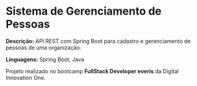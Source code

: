 # Sistema de Gerenciamento de Pessoas

**Descrição:** API REST com Spring Boot para cadastro e gerenciamento de pessoas de uma organização.

**Linguagens:** Spring Boot, Java

Projeto realizado no bootcamp **FullStack Developer everis** da Digital Innovation One.